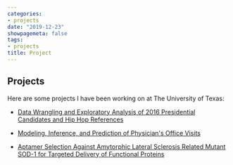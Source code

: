 ```yaml
---
categories:
- projects
date: "2019-12-23"
showpagemeta: false
tags:
- projects
title: Project
---
```

## Projects 

Here are some projects I have been working on at The University of Texas:

- [Data Wrangling and Exploratory Analysis of 2016 Presidential Candidates and Hip Hop References](/Project1/)

- [Modeling, Inference, and Prediction of Physician's Office Visits](/Project2/)

- [Aptamer Selection Against Amytorphic Lateral Sclerosis Related Mutant SOD-1 for Targeted Delivery of Functional Proteins](/web2/static/aptamer.pdf)



